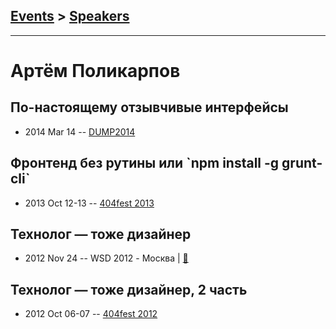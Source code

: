 ## [Events](../README.md) > [Speakers](../speakers.md)
---

# Артём Поликарпов

## По-настоящему отзывчивые интерфейсы
- 2014 Mar 14 -- [DUMP2014](https://www.youtube.com/watch?v=2t_C-vm6YTE)    
## Фронтенд без рутины или &#x60;npm install -g grunt-cli&#x60;
- 2013 Oct 12-13 -- [404fest 2013](https://youtu.be/TY0Ki5mU94s)    
## Технолог — тоже дизайнер
- 2012 Nov 24 -- WSD 2012 - Москва  | [:notebook:](https://wsd.events/2012/11/24/pres/tech-designer.pdf)  
## Технолог — тоже дизайнер, 2 часть
- 2012 Oct 06-07 -- [404fest 2012](https://youtu.be/h4QuJ0xBGfc)    
